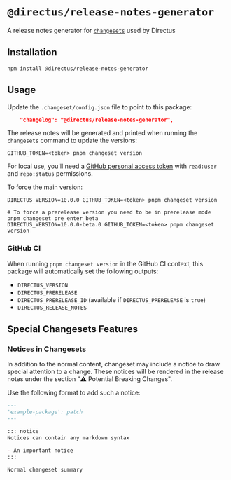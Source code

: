 # `@directus/release-notes-generator`

A release notes generator for [`changesets`](https://github.com/changesets/changesets) used by Directus

## Installation

```shell
npm install @directus/release-notes-generator
```

## Usage

Update the `.changeset/config.json` file to point to this package:

```json
	"changelog": "@directus/release-notes-generator",
```

The release notes will be generated and printed when running the `changesets` command to update the versions:

```shell
GITHUB_TOKEN=<token> pnpm changeset version
```

For local use, you'll need a
[GitHub personal access token](https://docs.github.com/en/authentication/keeping-your-account-and-data-secure/creating-a-personal-access-token)
with `read:user` and `repo:status` permissions.

To force the main version:

```shell
DIRECTUS_VERSION=10.0.0 GITHUB_TOKEN=<token> pnpm changeset version

# To force a prerelease version you need to be in prerelease mode
pnpm changeset pre enter beta
DIRECTUS_VERSION=10.0.0-beta.0 GITHUB_TOKEN=<token> pnpm changeset version
```

### GitHub CI

When running `pnpm changeset version` in the GitHub CI context, this package will automatically set the following
outputs:

- `DIRECTUS_VERSION`
- `DIRECTUS_PRERELEASE`
- `DIRECTUS_PRERELEASE_ID` (available if `DIRECTUS_PRERELEASE` is `true`)
- `DIRECTUS_RELEASE_NOTES`

## Special Changesets Features

### Notices in Changesets

In addition to the normal content, changeset may include a notice to draw special attention to a change. These notices
will be rendered in the release notes under the section "⚠️ Potential Breaking Changes".

Use the following format to add such a notice:

<!-- prettier-ignore -->
```md
---
'example-package': patch
---

::: notice
Notices can contain any markdown syntax

- An important notice
:::

Normal changeset summary
```
